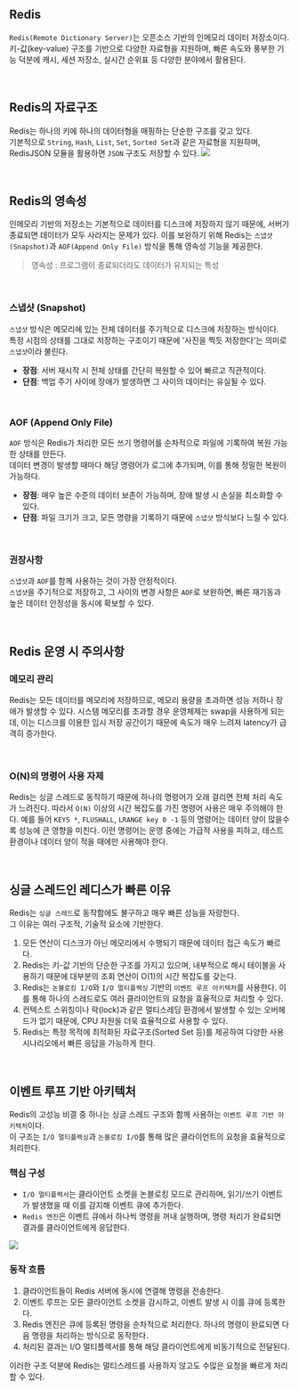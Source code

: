 
## Redis
`Redis(Remote Dictionary Server)`는 오픈소스 기반의 인메모리 데이터 저장소이다.  
키-값(key-value) 구조를 기반으로 다양한 자료형을 지원하며, 빠른 속도와 풍부한 기능 덕분에 캐시, 세션 저장소, 실시간 순위표 등 다양한 분야에서 활용된다.

<br>

## Redis의 자료구조
Redis는 하나의 키에 하나의 데이터형을 매핑하는 단순한 구조를 갖고 있다.  
기본적으로 `String`, `Hash`, `List`, `Set`, `Sorted Set`과 같은 자료형을 지원하며, RedisJSON 모듈을 활용하면 `JSON` 구조도 저장할 수 있다.
![](https://i.imgur.com/IyLaL5K.png)

<br>

## Redis의 영속성
인메모리 기반의 저장소는 기본적으로 데이터를 디스크에 저장하지 않기 때문에, 서버가 종료되면 데이터가 모두 사라지는 문제가 있다. 이를 보완하기 위해 Redis는 `스냅샷(Snapshot)`과 `AOF(Append Only File)` 방식을 통해 영속성 기능을 제공한다.

> 영속성 : 프로그램이 종료되더라도 데이터가 유지되는 특성

<br>

### 스냅샷 (Snapshot)
`스냅샷` 방식은 메모리에 있는 전체 데이터를 주기적으로 디스크에 저장하는 방식이다.   
특정 시점의 상태를 그대로 저장하는 구조이기 때문에 '사진을 찍듯 저장한다'는 의미로 `스냅샷`이라 불린다.
- **장점**: 서버 재시작 시 전체 상태를 간단히 복원할 수 있어 빠르고 직관적이다.
- **단점**: 백업 주기 사이에 장애가 발생하면 그 사이의 데이터는 유실될 수 있다.

<br>

### AOF (Append Only File)
`AOF` 방식은 Redis가 처리한 모든 쓰기 명령어를 순차적으로 파일에 기록하여 복원 가능한 상태를 만든다.   
데이터 변경이 발생할 때마다 해당 명령어가 로그에 추가되며, 이를 통해 정밀한 복원이 가능하다.
- **장점**: 매우 높은 수준의 데이터 보존이 가능하며, 장애 발생 시 손실을 최소화할 수 있다.
- **단점**: 파일 크기가 크고, 모든 명령을 기록하기 때문에 `스냅샷` 방식보다 느릴 수 있다.

<br>

### 권장사항
`스냅샷`과 `AOF`를 함께 사용하는 것이 가장 안정적이다.  
`스냅샷`을 주기적으로 저장하고, 그 사이의 변경 사항은 `AOF`로 보완하면, 빠른 재기동과 높은 데이터 안정성을 동시에 확보할 수 있다.

<br>

## Redis 운영 시 주의사항
### 메모리 관리
Redis는 모든 데이터를 메모리에 저장하므로, 메모리 용량을 초과하면 성능 저하나 장애가 발생할 수 있다. 시스템 메모리를 초과할 경우 운영체제는 swap을 사용하게 되는데, 이는 디스크를 이용한 임시 저장 공간이기 때문에 속도가 매우 느려져 latency가 급격히 증가한다.

<br>

### O(N)의 명령어 사용 자제
Redis는 싱글 스레드로 동작하기 때문에 하나의 명령어가 오래 걸리면 전체 처리 속도가 느려진다. 따라서 `O(N)` 이상의 시간 복잡도를 가진 명령어 사용은 매우 주의해야 한다. 예를 들어 `KEYS *`, `FLUSHALL`, `LRANGE key 0 -1` 등의 명령어는 데이터 양이 많을수록 성능에 큰 영향을 미친다. 이런 명령어는 운영 중에는 가급적 사용을 피하고, 테스트 환경이나 데이터 양이 적을 때에만 사용해야 한다.

<br>

## 싱글 스레드인 레디스가 빠른 이유
Redis는 `싱글 스레드`로 동작함에도 불구하고 매우 빠른 성능을 자랑한다.   
그 이유는 여러 구조적, 기술적 요소에 기반한다.  
1. 모든 연산이 디스크가 아닌 메모리에서 수행되기 때문에 데이터 접근 속도가 빠르다.
2. Redis는 키-값 기반의 단순한 구조를 가지고 있으며, 내부적으로 해시 테이블을 사용하기 때문에 대부분의 조회 연산이 O(1)의 시간 복잡도를 갖는다.
3. Redis는 `논블로킹 I/O`와 `I/O 멀티플렉싱` 기반의 `이벤트 루프 아키텍처`를 사용한다. 이를 통해 하나의 스레드로도 여러 클라이언트의 요청을 효율적으로 처리할 수 있다.
4. 컨텍스트 스위칭이나 락(lock)과 같은 멀티스레딩 환경에서 발생할 수 있는 오버헤드가 없기 때문에, CPU 자원을 더욱 효율적으로 사용할 수 있다.
5. Redis는 특정 목적에 최적화된 자료구조(Sorted Set 등)를 제공하여 다양한 사용 시나리오에서 빠른 응답을 가능하게 한다.

<br>

## 이벤트 루프 기반 아키텍처
Redis의 고성능 비결 중 하나는 싱글 스레드 구조와 함께 사용하는 `이벤트 루프 기반 아키텍처`이다.   
이 구조는 `I/O 멀티플렉싱`과 `논블로킹 I/O`를 통해 많은 클라이언트의 요청을 효율적으로 처리한다.

### 핵심 구성
- `I/O 멀티플렉서`는 클라이언트 소켓을 논블로킹 모드로 관리하며, 읽기/쓰기 이벤트가 발생했을 때 이를 감지해 이벤트 큐에 추가한다.
- `Redis 엔진`은 이벤트 큐에서 하나씩 명령을 꺼내 실행하며, 명령 처리가 완료되면 결과를 클라이언트에게 응답한다.

![](https://i.imgur.com/fEiWCPN.png)

### 동작 흐름
1. 클라이언트들이 Redis 서버에 동시에 연결해 명령을 전송한다.
2. 이벤트 루프는 모든 클라이언트 소켓을 감시하고, 이벤트 발생 시 이를 큐에 등록한다.
3. Redis 엔진은 큐에 등록된 명령을 순차적으로 처리한다. 하나의 명령이 완료되면 다음 명령을 처리하는 방식으로 동작한다.
4. 처리된 결과는 I/O 멀티플렉서를 통해 해당 클라이언트에게 비동기적으로 전달된다.

이러한 구조 덕분에 Redis는 멀티스레드를 사용하지 않고도 수많은 요청을 빠르게 처리할 수 있다.
